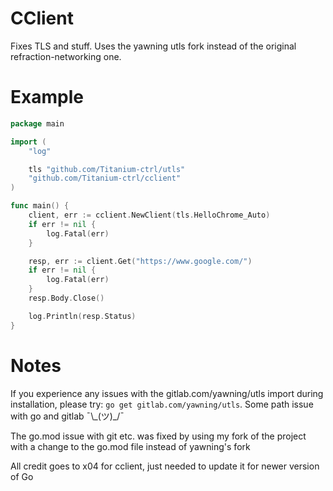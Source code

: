 # CClient

Fixes TLS and stuff. Uses the yawning utls fork instead of the original refraction-networking one.

# Example

```go
package main

import (
    "log"

    tls "github.com/Titanium-ctrl/utls"
    "github.com/Titanium-ctrl/cclient"
)

func main() {
    client, err := cclient.NewClient(tls.HelloChrome_Auto)
    if err != nil {
        log.Fatal(err)
    }

    resp, err := client.Get("https://www.google.com/")
    if err != nil {
        log.Fatal(err)
    }
    resp.Body.Close()

    log.Println(resp.Status)
}
```
# Notes
If you experience any issues with the gitlab.com/yawning/utls import during installation, please try: `go get gitlab.com/yawning/utls`. Some path issue with go and gitlab ¯\\\_(ツ)_/¯

The go.mod issue with git etc. was fixed by using my fork of the project with a change to the go.mod file instead of yawning's fork

All credit goes to x04 for cclient, just needed to update it for newer version of Go
